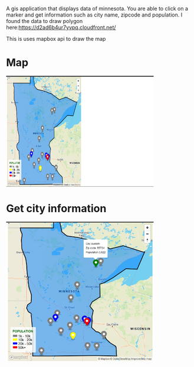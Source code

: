 A gis application that displays data of minnesota. You are able to click on a marker and get information such as city name, zipcode and population. I found the data to draw polygon here:https://d2ad6b4ur7yvpq.cloudfront.net/


This is uses mapbox api to draw the map


# Map

<img src="images/map.png" width="400" height="300">



# Get city information

<img src="images/Popup.png" width="400">
